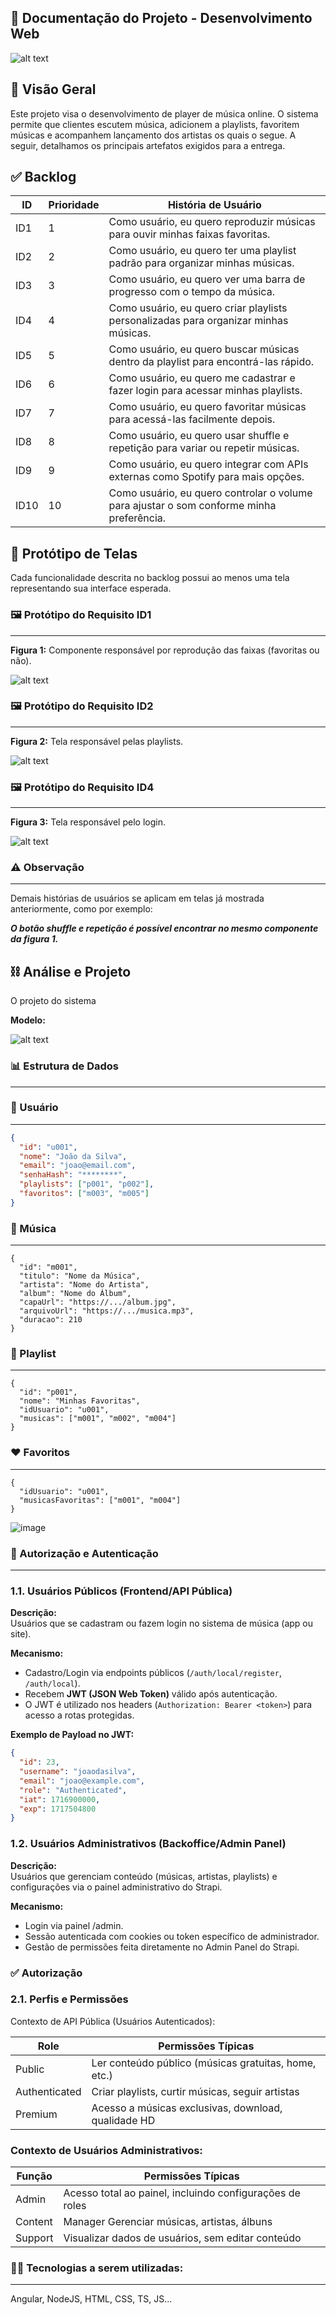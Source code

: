 ## 📘 Documentação do Projeto - Desenvolvimento Web

![alt text](image.png)

## 🧾 Visão Geral

Este projeto visa o desenvolvimento de player de música online. O sistema permite que clientes escutem música, adicionem a playlists, favoritem músicas e acompanhem lançamento dos artistas os quais o segue. A seguir, detalhamos os principais artefatos exigidos para a entrega.

## ✅ Backlog

| ID  | Prioridade | História de Usuário                                                                 |
|-----|------------|--------------------------------------------------------------------------------------|
| ID1   |     1      | Como usuário, eu quero reproduzir músicas para ouvir minhas faixas favoritas.       |
| ID2   |     2      | Como usuário, eu quero ter uma playlist padrão para organizar minhas músicas.       |
| ID3   |     3      | Como usuário, eu quero ver uma barra de progresso com o tempo da música.            |
| ID4   |     4      | Como usuário, eu quero criar playlists personalizadas para organizar minhas músicas.|
| ID5   |     5      | Como usuário, eu quero buscar músicas dentro da playlist para encontrá-las rápido.  |
| ID6   |     6      | Como usuário, eu quero me cadastrar e fazer login para acessar minhas playlists.    |
| ID7   |     7      | Como usuário, eu quero favoritar músicas para acessá-las facilmente depois.         |
| ID8   |     8      | Como usuário, eu quero usar shuffle e repetição para variar ou repetir músicas.     |
| ID9   |     9      | Como usuário, eu quero integrar com APIs externas como Spotify para mais opções.    |
| ID10  |    10      | Como usuário, eu quero controlar o volume para ajustar o som conforme minha preferência. |

## 🎨 Protótipo de Telas

Cada funcionalidade descrita no backlog possui ao menos uma tela representando sua interface esperada.

### 🖼️ Protótipo do Requisito ID1
---
**Figura 1:** Componente responsável por reprodução das faixas (favoritas ou não).

![alt text](image-1.png)

### 🖼️ Protótipo do Requisito ID2
---
**Figura 2:** Tela responsável pelas playlists.

![alt text](image-2.png)

### 🖼️ Protótipo do Requisito ID4
---
**Figura 3:** Tela responsável pelo login.

![alt text](image-3.png)

### ⚠️ Observação
---

Demais histórias de usuários se aplicam em telas já mostrada anteriormente, como por exemplo:

***O botão shuffle e repetição é possível encontrar no mesmo componente da figura 1.***

## ⛓️ Análise e Projeto

O projeto do sistema

**Modelo:**

![alt text](image-4.png)

### 📊 Estrutura de Dados
---
### 🧑 Usuário
---
```json
{
  "id": "u001",
  "nome": "João da Silva",
  "email": "joao@email.com",
  "senhaHash": "********",
  "playlists": ["p001", "p002"],
  "favoritos": ["m003", "m005"]
}
```

### 🎵 Música
---
```
{
  "id": "m001",
  "titulo": "Nome da Música",
  "artista": "Nome do Artista",
  "album": "Nome do Álbum",
  "capaUrl": "https://.../album.jpg",
  "arquivoUrl": "https://.../musica.mp3",
  "duracao": 210
}
```

### 📂 Playlist
---
```
{
  "id": "p001",
  "nome": "Minhas Favoritas",
  "idUsuario": "u001",
  "musicas": ["m001", "m002", "m004"]
}
```

### ❤️ Favoritos 
---
```
{
  "idUsuario": "u001",
  "musicasFavoritas": ["m001", "m004"]
}
```

![image](https://github.com/user-attachments/assets/745153f7-d059-4b52-8025-ab97973f65c0)


### 🔐 Autorização e Autenticação

---

### 1.1. Usuários Públicos (Frontend/API Pública)

**Descrição:**  
Usuários que se cadastram ou fazem login no sistema de música (app ou site).

**Mecanismo:**
- Cadastro/Login via endpoints públicos (`/auth/local/register`, `/auth/local`).
- Recebem **JWT (JSON Web Token)** válido após autenticação.
- O JWT é utilizado nos headers (`Authorization: Bearer <token>`) para acesso a rotas protegidas.

**Exemplo de Payload no JWT:**
```json
{
  "id": 23,
  "username": "joaodasilva",
  "email": "joao@example.com",
  "role": "Authenticated",
  "iat": 1716900000,
  "exp": 1717504800
}
```

### 1.2. Usuários Administrativos (Backoffice/Admin Panel)
**Descrição:**  
Usuários que gerenciam conteúdo (músicas, artistas, playlists) e configurações via o painel administrativo do Strapi.

**Mecanismo:**
- Login via painel /admin.
- Sessão autenticada com cookies ou token específico de administrador.
- Gestão de permissões feita diretamente no Admin Panel do Strapi.

### ✅ Autorização
### 2.1. Perfis e Permissões
Contexto de API Pública (Usuários Autenticados):

|Role   | Permissões Típicas
--------|-------------------------------
|Public |	Ler conteúdo público (músicas gratuitas, home, etc.)
|Authenticated|	Criar playlists, curtir músicas, seguir artistas
|Premium|	Acesso a músicas exclusivas, download, qualidade HD

### Contexto de Usuários Administrativos:

|Função|Permissões Típicas
|------|-----------------------------------------------------------
Admin|	Acesso total ao painel, incluindo configurações de roles
Content| Manager	Gerenciar músicas, artistas, álbuns
Support	|Visualizar dados de usuários, sem editar conteúdo

### 👨‍💻 Tecnologias a serem utilizadas:
---

Angular, NodeJS, HTML, CSS, TS, JS...